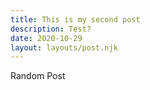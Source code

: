 ```yaml
---
title: This is my second post
description: Test?
date: 2020-10-29
layout: layouts/post.njk
---
```

Random Post
